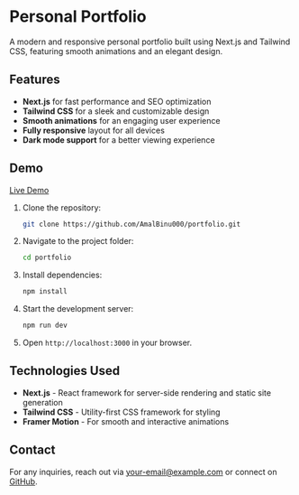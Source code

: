 # Personal Portfolio

A modern and responsive personal portfolio built using Next.js and Tailwind CSS, featuring smooth animations and an elegant design.

## Features

- **Next.js** for fast performance and SEO optimization
- **Tailwind CSS** for a sleek and customizable design
- **Smooth animations** for an engaging user experience
- **Fully responsive** layout for all devices
- **Dark mode support** for a better viewing experience

## Demo

[Live Demo](https://my-portfolio-ten-pi-27.vercel.app/)



1. Clone the repository:
   ```sh
   git clone https://github.com/AmalBinu000/portfolio.git
   ```
2. Navigate to the project folder:
   ```sh
   cd portfolio
   ```
3. Install dependencies:
   ```sh
   npm install
   ```
4. Start the development server:
   ```sh
   npm run dev
   ```
5. Open `http://localhost:3000` in your browser.

## Technologies Used

- **Next.js** - React framework for server-side rendering and static site generation
- **Tailwind CSS** - Utility-first CSS framework for styling
- **Framer Motion** - For smooth and interactive animations


## Contact

For any inquiries, reach out via [your-email@example.com](mailto:amalbinu000email@example.com) or connect on [GitHub](https://github.com/AmalBinu000).
